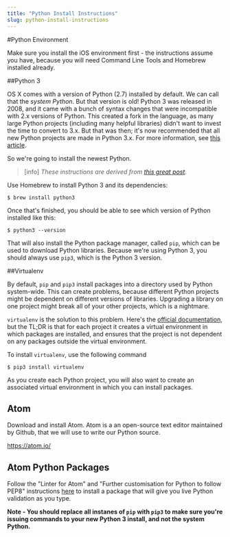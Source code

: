 ```yaml
---
title: "Python Install Instructions"
slug: python-install-instructions
---
```


#Python Environment

Make sure you install the iOS environment first - the instructions assume you have, because you will need Command Line Tools and Homebrew installed already.

##Python 3

OS X comes with a version of Python (2.7) installed by default. We can call that the *system Python*. But that version is old! Python 3 was released in 2008, and it came with a bunch of syntax changes that were incompatible with 2.x versions of Python. This created a fork in the language, as many large Python projects (including many helpful libraries) didn't want to invest the time to convert to 3.x.  But that was then; it's now recommended that all new Python projects are made in Python 3.x. For more information, see [this article](https://wiki.python.org/moin/Python2orPython3). 

So we're going to install the newest Python.

> [info]
*These instructions are derived from [this great post](http://www.marinamele.com/2014/07/install-python3-on-mac-os-x-and-use-virtualenv-and-virtualenvwrapper.html)*.

Use Homebrew to install Python 3 and its dependencies:

	$ brew install python3
	
Once that's finished, you should be able to see which version of Python installed like this:

	$ python3 --version

That will also install the Python package manager, called `pip`, which can be used to download Python libraries. Because we're using Python 3, you should always use `pip3`, which is the Python 3 version.

##Virtualenv

By default, `pip` and `pip3` install packages into a directory used by Python system-wide. This can create problems, because different Python projects might be dependent on different versions of libraries. Upgrading a library on one project might break all of your other projects, which is a nightmare.

`virtualenv` is the solution to this problem. Here's the [official documentation](https://virtualenv.pypa.io/en/latest/), but the TL;DR is that for each project it creates a virtual environment in which packages are installed, and ensures that the project is not dependent on any packages outside the virtual environment. 

To install `virtualenv`, use the following command

	$ pip3 install virtualenv
	
As you create each Python project, you will also want to create an associated virtual environment in which you can install packages.

## Atom

Download and install Atom. Atom is a an open-source text editor maintained by Github, that we will use to write our Python source.

https://atom.io/

## Atom Python Packages

Follow the "Linter for Atom" and "Further customisation for Python to follow PEP8" instructions [here](http://www.marinamele.com/install-and-configure-atom-editor-for-python) to install a package that will give you live Python validation as you type.

**Note - You should replace all instanes of `pip` with `pip3` to make sure you're issuing commands to your new Python 3 install, and not the system Python.**